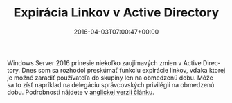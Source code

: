 ﻿---
ref: active-directory-expiring-links
title: 'Expirácia Linkov v&nbsp;Active Directory'
date: 2016-04-03T07:00:47+00:00
layout: post
lang: sk
permalink: /sk/expiracia-linkov-v-active-directory/
tags:
    - 'Active Directory'
    - LDAP
    - PowerShell
    - Security
---

Windows Server 2016 prinesie niekoľko zaujímavých zmien v&nbsp;Active Directory. Dnes som sa&nbsp;rozhodol preskúmať funkciu expirácie linkov, vďaka ktorej je&nbsp;možné zaradiť používateľa do&nbsp;skupiny len&nbsp;na&nbsp;obmedzenú dobu. Môže sa&nbsp;to&nbsp;zísť napríklad na&nbsp;delegáciu správcovských privilégií na&nbsp;obmedzenú dobu. Podrobnosti nájdete v&nbsp;[anglickej verzii článku](/en/how-the-active-directory-expiring-links-feature-really-works/).
